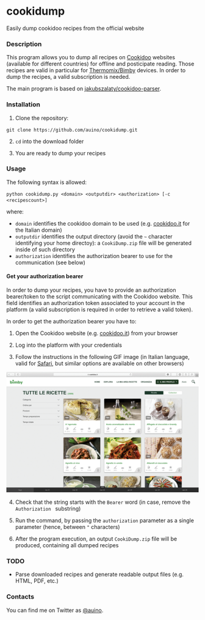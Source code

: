 # cookidump

Easily dump cookidoo recipes from the official website

### Description ###

This program allows you to dump all recipes on [Cookidoo](https://cookidoo.co.uk) websites (available for different countries) for offline and posticipate reading.
Those recipes are valid in particular for [Thermomix/Bimby](https://en.wikipedia.org/wiki/Thermomix) devices.
In order to dump the recipes, a valid subscription is needed.

The main program is based on [jakubszalaty/cookidoo-parser](https://github.com/jakubszalaty/cookidoo-parser).

### Installation ###


1. Clone the repository:

```
git clone https://github.com/auino/cookidump.git
```

2. `cd` into the download folder

3. You are ready to dump your recipes

### Usage ###

The following syntax is allowed:

```
python cookidump.py <domain> <outputdir> <authorization> [-c <recipescount>]
```

where:
* `domain` identifies the cookidoo domain to be used (e.g. [cookidoo.it](http://cookidoo.it) for the Italian domain)
* `outputdir` identifies the output directory (avoid the `~` character identifying your home directoy): a `CookiDump.zip` file will be generated inside of such directory
* `authorization` identifies the authorization bearer to use for the communication (see below)

#### Get your authorization bearer ####

In order to dump your recipes, you have to provide an authorization bearer/token to the script communicating with the Cookidoo website.
This field identifies an authorization token associated to your account in the platform (a valid subscription is required in order to retrieve a valid token).

In order to get the authorization bearer you have to:

1. Open the Cookidoo website (e.g. [cookidoo.it](http://cookidoo.it)) from your browser

2. Log into the platform with your credentials

3. Follow the instructions in the following GIF image (in Italian language, valid for [Safari](https://www.apple.com/safari/), but similar options are available on other browsers)

![Steps to get Your Authorization Bearer](authorizationbearer.gif)

4. Check that the string starts with the `Bearer` word (in case, remove the `Authorization ` substring)

5. Run the command, by passing the `authorization` parameter as a single parameter (hence, between `"` characters)

6. After the program execution, an output `CookiDump.zip` file will be produced, containing all dumped recipes

### TODO ###

* Parse downloaded recipes and generate readable output files (e.g. HTML, PDF, etc.)

### Contacts ###

You can find me on Twitter as [@auino](https://twitter.com/auino).
